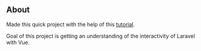 ## About

Made this quick project with the help of this [tutorial](https://pusher.com/tutorials/laravel-vue-axios).

Goal of this project is getting an understanding of the interactivity of Laravel with Vue.
